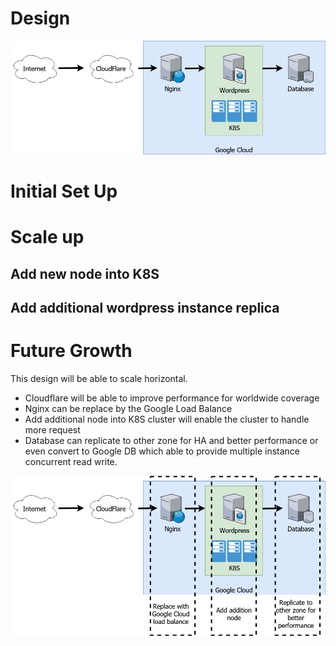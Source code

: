 # Design 
![Design](https://raw.githubusercontent.com/stevenfoong/kubernetes-assignment/main/Documentation/Infra%20Design%2001.png)

# Initial Set Up

# Scale up

## Add new node into K8S

## Add additional wordpress instance replica

# Future Growth
This design will be able to scale horizontal. 
- Cloudflare will be able to improve performance for worldwide coverage
- Nginx can be replace by the Google Load Balance
- Add additional node into K8S cluster will enable the cluster to handle more request
- Database can replicate to other zone for HA and better performance or even convert to Google DB which able to provide multiple instance concurrent read write.

![Design](https://raw.githubusercontent.com/stevenfoong/kubernetes-assignment/main/Documentation/Infra%20Design%2002.png)
